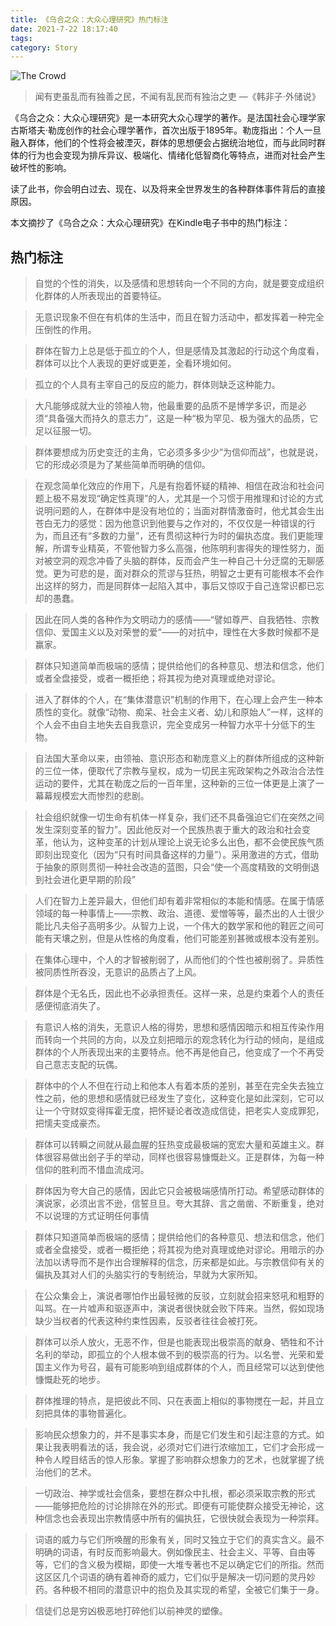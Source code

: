 ```yaml
---
title: 《乌合之众：大众心理研究》热门标注
date: 2021-7-22 18:17:40
tags:
category: Story
---
```


![The Crowd](https://p1.qhimg.com/t016f1e762c0161d220.jpg)

> 闻有吏虽乱而有独善之民，不闻有乱民而有独治之吏 
                    —《韩非子·外储说》

《乌合之众：大众心理研究》是一本研究大众心理学的著作。是法国社会心理学家古斯塔夫·勒庞创作的社会心理学著作，首次出版于1895年。勒庞指出：个人一旦融入群体，他们的个性将会被湮灭，群体的思想便会占据统治地位，而与此同时群体的行为也会变现为排斥异议、极端化、情绪化低智商化等特点，进而对社会产生破坏性的影响。

读了此书，你会明白过去、现在、以及将来全世界发生的各种群体事件背后的直接原因。

本文摘抄了《乌合之众：大众心理研究》在Kindle电子书中的热门标注：

<!--more-->

## 热门标注

> 自觉的个性的消失，以及感情和思想转向一个不同的方向，就是要变成组织化群体的人所表现出的首要特征。

> 无意识现象不但在有机体的生活中，而且在智力活动中，都发挥着一种完全压倒性的作用。

> 群体在智力上总是低于孤立的个人，但是感情及其激起的行动这个角度看，群体可以比个人表现的更好或更差，全看环境如何。

> 孤立的个人具有主宰自己的反应的能力，群体则缺乏这种能力。

> 大凡能够成就大业的领袖人物，他最重要的品质不是博学多识，而是必须“具备强大而持久的意志力”，这是一种“极为罕见、极为强大的品质，它足以征服一切。

> 群体要想成为历史变迁的主角，它必须多多少少“为信仰而战”，也就是说，它的形成必须是为了某些简单而明确的信仰。

> 在观念简单化效应的作用下，凡是有抱着怀疑的精神、相信在政治和社会问题上极不易发现“确定性真理”的人，尤其是一个习惯于用推理和讨论的方式说明问题的人，在群体中是没有地位的；当面对群情激奋时，他尤其会生出苍白无力的感觉：因为他意识到他要与之作对的，不仅仅是一种错误的行为，而且还有“多数的力量”，还有贯彻这种行为时的偏执态度。我们更能理解，所谓专业精英，不管他智力多么高强，他陈明利害得失的理性努力，面对被空洞的观念冲昏了头脑的群体，反而会产生一种自己十分迂腐的无聊感觉。更为可悲的是，面对群众的荒谬与狂热，明智之士更有可能根本不会作出这样的努力，而是同群体一起陷入其中，事后又惊叹于自己连常识都已忘却的愚蠢。

> 因此在同人类的各种作为文明动力的感情——“譬如尊严、自我牺牲、宗教信仰、爱国主义以及对荣誉的爱”——的对抗中，理性在大多数时候都不是赢家。

> 群体只知道简单而极端的感情；提供给他们的各种意见、想法和信念，他们或者全盘接受，或者一概拒绝；将其视为绝对真理或绝对谬论。

> 进入了群体的个人，在“集体潜意识”机制的作用下，在心理上会产生一种本质性的变化。就像“动物、痴呆、社会主义者、幼儿和原始人”一样，这样的个人会不由自主地失去自我意识，完全变成另一种智力水平十分低下的生物。

> 自法国大革命以来，由领袖、意识形态和勒庞意义上的群体所组成的这种新的三位一体，便取代了宗教与皇权，成为一切民主宪政架构之外政治合法性运动的要件，尤其在勒庞之后的一百年里，这种新的三位一体更是上演了一幕幕规模宏大而惨烈的悲剧。

> 社会组织就像一切生命有机体一样复杂，我们还不具备强迫它们在突然之间发生深刻变革的智力”。因此他反对一个民族热衷于重大的政治和社会变革，他认为，这种变革的计划从理论上说无论多么出色，都不会使民族气质即刻出现变化（因为“只有时间具备这样的力量”）。采用激进的方式，借助于抽象的原则贯彻一种社会改造的蓝图，只会“使一个高度精致的文明倒退到社会进化更早期的阶段”

> 人们在智力上差异最大，但他们却有着非常相似的本能和情感。在属于情感领域的每一种事情上——宗教、政治、道德、爱憎等等，最杰出的人士很少能比凡夫俗子高明多少。从智力上说，一个伟大的数学家和他的鞋匠之间可能有天壤之别，但是从性格的角度看，他们可能差别甚微或根本没有差别。

> 在集体心理中，个人的才智被削弱了，从而他们的个性也被削弱了。异质性被同质性所吞没，无意识的品质占了上风。

> 群体是个无名氏，因此也不必承担责任。这样一来，总是约束着个人的责任感便彻底消失了。

> 有意识人格的消失，无意识人格的得势，思想和感情因暗示和相互传染作用而转向一个共同的方向，以及立刻把暗示的观念转化为行动的倾向，是组成群体的个人所表现出来的主要特点。他不再是他自己，他变成了一个不再受自己意志支配的玩偶。

> 群体中的个人不但在行动上和他本人有着本质的差别，甚至在完全失去独立性之前，他的思想和感情就已经发生了变化，这种变化是如此深刻，它可以让一个守财奴变得挥霍无度，把怀疑论者改造成信徒，把老实人变成罪犯，把懦夫变成豪杰。

> 群体可以转瞬之间就从最血腥的狂热变成最极端的宽宏大量和英雄主义。群体很容易做出刽子手的举动，同样也很容易慷慨赴义。正是群体，为每一种信仰的胜利而不惜血流成河。

> 群体因为夸大自己的感情，因此它只会被极端感情所打动。希望感动群体的演说家，必须出言不逊，信誓旦旦。夸大其辞、言之凿凿、不断重复，绝对不以说理的方式证明任何事情

> 群体只知道简单而极端的感情；提供给他们的各种意见、想法和信念，他们或者全盘接受，或者一概拒绝；将其视为绝对真理或绝对谬论。用暗示的办法加以诱导而不是作出合理解释的信念，历来都是如此。与宗教信仰有关的偏执及其对人们的头脑实行的专制统治，早就为大家所知。

> 在公众集会上，演说者哪怕作出最轻微的反驳，立刻就会招来怒吼和粗野的叫骂。在一片嘘声和驱逐声中，演说者很快就会败下阵来。当然，假如现场缺少当权者的代表这种约束性因素，反驳者往往会被打死。

> 群体可以杀人放火，无恶不作，但是也能表现出极崇高的献身、牺牲和不计名利的举动，即孤立的个人根本做不到的极崇高的行为。以名誉、光荣和爱国主义作为号召，最有可能影响到组成群体的个人，而且经常可以达到使他慷慨赴死的地步。

> 群体推理的特点，是把彼此不同、只在表面上相似的事物搅在一起，并且立刻把具体的事物普遍化。

> 影响民众想象力的，并不是事实本身，而是它们发生和引起注意的方式。如果让我表明看法的话，我会说，必须对它们进行浓缩加工，它们才会形成一种令人瞠目结舌的惊人形象。掌握了影响群众想象力的艺术，也就掌握了统治他们的艺术。

> 一切政治、神学或社会信条，要想在群众中扎根，都必须采取宗教的形式——能够把危险的讨论排除在外的形式。即便有可能使群众接受无神论，这种信念也会表现出宗教情感中所有的偏执狂，它很快就会表现为一种崇拜。

> 词语的威力与它们所唤醒的形象有关，同时又独立于它们的真实含义。最不明确的词语，有时反而影响最大。例如像民主、社会主义、平等、自由等等，它们的含义极为模糊，即使一大堆专著也不足以确定它们的所指。然而这区区几个词语的确有着神奇的威力，它们似乎是解决一切问题的灵丹妙药。各种极不相同的潜意识中的抱负及其实现的希望，全被它们集于一身。

> 信徒们总是穷凶极恶地打碎他们以前神灵的塑像。
